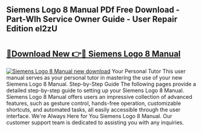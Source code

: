 ## Siemens Logo 8 Manual PDf Free Download - Part-Wlh Service Owner Guide - User Repair Edition el2zU

# <h2><a href="http://cf12167.oget.top/?id=Siemens+Logo+8+Manual">🔗Download New 👉🔴 Siemens Logo 8 Manual</a></h2>

[![Siemens Logo 8 Manual new download](https://i.imgur.com/5g1atiW.png)](http://cf12167.oget.top/?id=Siemens+Logo+8+Manual)
Your Personal Tutor This user manual serves as your personal tutor in mastering the use of your new Siemens Logo 8 Manual. Step-by-Step Guide The following pages provide a detailed step-by-step guide to setting up your Siemens Logo 8 Manual. Siemens Logo 8 Manual offers users an impressive collection of advanced features, such as gesture control, hands-free operation, customizable shortcuts, and automated tasks, all easily accessible through the user interface. We're Always Here for You Siemens Logo 8 Manual. Our customer support team is dedicated to assisting you with any inquiries.
